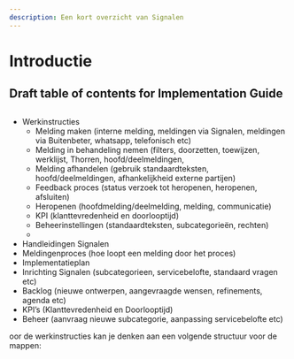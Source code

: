 ```yaml
---
description: Een kort overzicht van Signalen
---
```


# Introductie

## Draft table of contents for Implementation Guide

## 

* Werkinstructies
  * Melding maken \(interne melding, meldingen via Signalen, meldingen via Buitenbeter, whatsapp, telefonisch etc\)
  * Melding in behandeling nemen \(filters, doorzetten, toewijzen, werklijst, Thorren, hoofd/deelmeldingen, 
  * Melding afhandelen \(gebruik standaardteksten, hoofd/deelmeldingen, afhankelijkheid externe partijen\)
  * Feedback proces \(status verzoek tot heropenen, heropenen, afsluiten\)
  * Heropenen \(hoofdmelding/deelmelding, melding, communicatie\)
  * KPI \(klanttevredenheid en doorlooptijd\)
  * Beheerinstellingen \(standaardteksten, subcategorieën, rechten\)
  * 
* Handleidingen Signalen
* Meldingenproces \(hoe loopt een melding door het proces\)
* Implementatieplan
* Inrichting Signalen \(subcategorieen, servicebelofte, standaard vragen etc\)
* Backlog \(nieuwe ontwerpen, aangevraagde wensen, refinements, agenda etc\)
* KPI’s \(Klanttevredenheid en Doorlooptijd\)
* Beheer \(aanvraag nieuwe subcategorie, aanpassing servicebelofte etc\)

oor de werkinstructies kan je denken aan een volgende structuur voor de mappen:

